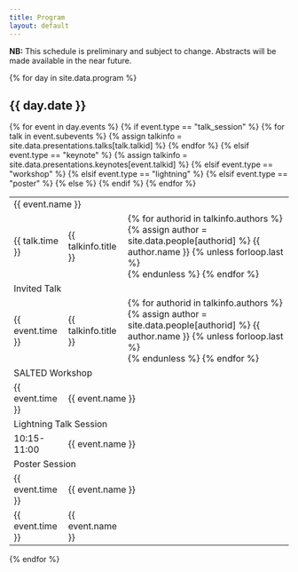 ```yaml
---
title: Program
layout: default
---
```


<p>
  <b>NB:</b> This schedule is preliminary and subject to change. Abstracts will be made available in the near future.
</p>

{% for day in site.data.program %}

<h2 id="{{ day.day }}">{{ day.date }}</h2>

<table class="program">
  <tbody>
    {% for event in day.events %}
    {% if event.type == "talk_session" %}
    <tr class="talkChairinfo"><td colspan="3">{{ event.name }}</td></tr>
    {% for talk in event.subevents %}
    {% assign talkinfo = site.data.presentations.talks[talk.talkid] %}
    <tr class="talk">
      <td class="time">{{ talk.time }}</td>
      <td class="title">{{ talkinfo.title }}</td>
      <!-- <a href="abstracts/{{ talk.talkid }}">{{ talkinfo.title }}</a> -->
      <td class="authors">
        {% for authorid in talkinfo.authors %}
          {% assign author = site.data.people[authorid] %}
          {{ author.name }} {% unless forloop.last %}<br/>{% endunless %}
        {% endfor %}
      </td>
    </tr>
    {% endfor %}
    {% elsif event.type == "keynote" %}
    {% assign talkinfo = site.data.presentations.keynotes[event.talkid] %}
    <tr class="invitedChairinfo"><td colspan="3">Invited Talk</td></tr>
    <tr class="invited">
      <td class="time">{{ event.time }}</td>
      <td class="title">{{ talkinfo.title }}</td>
      <!-- <a href="abstracts/{{ talk.talkid }}">{{ talkinfo.title }}</a> -->
      <td class="authors">
        {% for authorid in talkinfo.authors %}
          {% assign author = site.data.people[authorid] %}
          {{ author.name }} {% unless forloop.last %}<br/>{% endunless %}
        {% endfor %}
      </td>
    </tr>
    {% elsif event.type == "workshop" %}
    <tr class="posterChairinfo"><td colspan="3">SALTED Workshop</td></tr>
    <tr class="poster">
      <td class="time">{{ event.time }}</td>
      <td class="title" colspan="2">{{ event.name }}</td>
    </tr>
    {% elsif event.type == "lightning" %}
    <tr class="posterChairinfo"><td colspan="3">Lightning Talk Session</td></tr>
    <tr class="postertalk">
      <td class="time">10:15-11:00</td>
      <td class="title" colspan="2">
        <!-- <span id="lightOnePosterArr" class="collapsed"></span> -->
        {{ event.name }}
        <!-- <a id="lightOnePosterSwitch" href="javascript:void(0)" onclick="lightning('posterInfoLightOne', 'lightOnePosterArr')">{{ event.name }}</a> -->
      </td>
    </tr>
    <!-- <tr class="posterInfoLightOne hidden">
      <td class="time">&nbsp;</td>
      <td class="title"><a href="abstracts/mascarenhas-picat-salt29-abstract.pdf">'Might' as a generator of alternatives: the view from reasoning</a></td>
      <td class="authors">Salvador Mascarenhas and Léo Picat</td>
    </tr> -->
    {% elsif event.type == "poster" %}
    <tr class="posterChairinfo"><td colspan="3">Poster Session</td></tr>
    <tr class="postertalk">
      <td class="time">{{ event.time }}</td>
      <td class="title" colspan="2">{{ event.name }}</td>
    </tr>
    {% else %}
    <tr class="{{ event.type }}">
      <td class="time">{{ event.time }}</td>
      <td class="title">{{ event.name }}</td>
      <td></td>
    </tr>
    {% endif %}
    {% endfor %}
  </tbody>
</table>

{% endfor %}